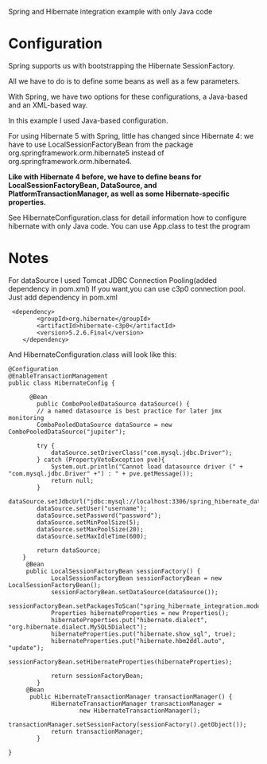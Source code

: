 Spring and Hibernate integration example with only Java code

Configuration
=============
Spring supports us with bootstrapping the Hibernate SessionFactory.

All we have to do is to define some beans as well as a few parameters.

With Spring, we have two options for these configurations, a Java-based and an XML-based way.

In this example I used Java-based configuration.

For using Hibernate 5 with Spring, little has changed since Hibernate 4: 
we have to use LocalSessionFactoryBean from the package org.springframework.orm.hibernate5 instead of org.springframework.orm.hibernate4.

**Like with Hibernate 4 before, we have to define beans for LocalSessionFactoryBean, DataSource, and PlatformTransactionManager,
as well as some Hibernate-specific properties.**

See HibernateConfiguration.class for detail information how to configure hibernate with only Java code.
You can use App.class to test the program

 
Notes
===========

For dataSource I used Tomcat JDBC Connection Pooling(added dependency in pom.xml)
If you want,you can use c3p0 connection pool.
Just add dependency in pom.xml
```
 <dependency>
    	<groupId>org.hibernate</groupId>
    	<artifactId>hibernate-c3p0</artifactId>
    	<version>5.2.6.Final</version>
    </dependency>
```
And HibernateConfiguration.class will look like this:

```
@Configuration
@EnableTransactionManagement
public class HibernateConfig {

	  @Bean
    	public ComboPooledDataSource dataSource() {
        // a named datasource is best practice for later jmx monitoring
        ComboPooledDataSource dataSource = new ComboPooledDataSource("jupiter");
 
        try {
            dataSource.setDriverClass("com.mysql.jdbc.Driver");
        } catch (PropertyVetoException pve){
            System.out.println("Cannot load datasource driver (" + "com.mysql.jdbc.Driver" +") : " + pve.getMessage());
            return null;
        }
        dataSource.setJdbcUrl("jdbc:mysql://localhost:3306/spring_hibernate_database");
        dataSource.setUser("username");
        dataSource.setPassword("password");
        dataSource.setMinPoolSize(5);
        dataSource.setMaxPoolSize(20);
        dataSource.setMaxIdleTime(600);
 
        return dataSource;
    }
	 @Bean
	 public LocalSessionFactoryBean sessionFactory() {
	        LocalSessionFactoryBean sessionFactoryBean = new LocalSessionFactoryBean();
	        sessionFactoryBean.setDataSource(dataSource());
	        sessionFactoryBean.setPackagesToScan("spring_hibernate_integration.model");
	        Properties hibernateProperties = new Properties();
	        hibernateProperties.put("hibernate.dialect", "org.hibernate.dialect.MySQL5Dialect");
	        hibernateProperties.put("hibernate.show_sql", true);
	        hibernateProperties.put("hibernate.hbm2ddl.auto", "update");
	        sessionFactoryBean.setHibernateProperties(hibernateProperties);
	 
	        return sessionFactoryBean;
	    }
	 @Bean
	  public HibernateTransactionManager transactionManager() {
	        HibernateTransactionManager transactionManager =
	                new HibernateTransactionManager();
	        transactionManager.setSessionFactory(sessionFactory().getObject());
	        return transactionManager;
	    }
	
}


```


